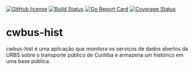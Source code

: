[![GitHub license](https://img.shields.io/github/license/luizvnasc/cwbus-hist)](https://github.com/luizvnasc/cwbus-hist/blob/master/LICENSE)
[![Build Status](https://travis-ci.com/luizvnasc/cwbus-hist.svg?branch=master)](https://travis-ci.com/luizvnasc/cwbus-hist)
[![Go Report Card](https://goreportcard.com/badge/github.com/luizvnasc/cwbus-hist)](https://goreportcard.com/report/github.com/luizvnasc/cwbus-hist)
[![Coverage Status](https://coveralls.io/repos/github/luizvnasc/cwbus-hist/badge.svg?branch=master)](https://coveralls.io/github/luizvnasc/cwbus-hist?branch=master)

# cwbus-hist

cwbus-hist é uma aplicação que monitora os serviços de dados abertos da URBS sobre o transporte
público de Curitiba e armazena um histórico em uma base pública.
